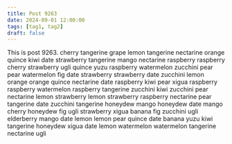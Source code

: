 ```yaml
---
title: Post 9263
date: 2024-09-01 12:00:00
tags: [tag1, tag2]
draft: false
---
```

This is post 9263.
cherry
tangerine
grape
lemon
tangerine
nectarine
orange
quince
kiwi
date
strawberry
tangerine
mango
nectarine
raspberry
raspberry
cherry
strawberry
ugli
quince
yuzu
raspberry
watermelon
zucchini
pear
pear
watermelon
fig
date
strawberry
strawberry
date
zucchini
lemon
orange
orange
quince
nectarine
date
raspberry
kiwi
pear
xigua
raspberry
raspberry
watermelon
raspberry
tangerine
zucchini
kiwi
zucchini
pear
nectarine
lemon
strawberry
lemon
strawberry
raspberry
nectarine
pear
tangerine
date
zucchini
tangerine
honeydew
mango
honeydew
date
mango
cherry
honeydew
fig
ugli
strawberry
xigua
banana
fig
zucchini
ugli
elderberry
mango
date
lemon
lemon
pear
quince
date
banana
yuzu
kiwi
tangerine
honeydew
xigua
date
lemon
watermelon
watermelon
tangerine
nectarine
ugli
